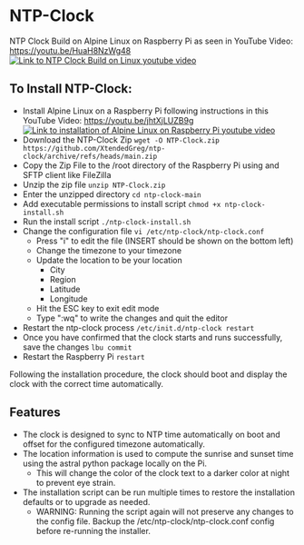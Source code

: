 # NTP-Clock
NTP Clock Build on Alpine Linux on Raspberry Pi as seen in YouTube Video: https://youtu.be/HuaH8NzWg48
[![Link to NTP Clock Build on Linux youtube video](https://img.youtube.com/vi/HuaH8NzWg48/0.jpg)](https://youtu.be/HuaH8NzWg48)

## To Install NTP-Clock:
- Install Alpine Linux on a Raspberry Pi following instructions in this YouTube Video: https://youtu.be/jhtXjLUZB9g
  [![Link to installation of Alpine Linux on Raspberry Pi youtube video](https://img.youtube.com/vi/jhtXjLUZB9g/0.jpg)](https://youtu.be/jhtXjLUZB9g)
- Download the NTP-Clock Zip ```wget -O NTP-Clock.zip https://github.com/XtendedGreg/ntp-clock/archive/refs/heads/main.zip```
- Copy the Zip File to the /root directory of the Raspberry Pi using and SFTP client like FileZilla
- Unzip the zip file ```unzip NTP-Clock.zip```
- Enter the unzipped directory ```cd ntp-clock-main```
- Add executable permissions to install script ```chmod +x ntp-clock-install.sh```
- Run the install script ```./ntp-clock-install.sh```
- Change the configuration file ```vi /etc/ntp-clock/ntp-clock.conf```
  - Press "i" to edit the file (INSERT should be shown on the bottom left)
  - Change the timezone to your timezone
  - Update the location to be your location
    - City
    - Region
    - Latitude
    - Longitude
  - Hit the ESC key to exit edit mode
  - Type ":wq" to write the changes and quit the editor
- Restart the ntp-clock process ```/etc/init.d/ntp-clock restart```
- Once you have confirmed that the clock starts and runs successfully, save the changes ```lbu commit```
- Restart the Raspberry Pi ```restart```

Following the installation procedure, the clock should boot and display the clock with the correct time automatically.

## Features
- The clock is designed to sync to NTP time automatically on boot and offset for the configured timezone automatically.
- The location information is used to compute the sunrise and sunset time using the astral python package locally on the Pi.
  - This will change the color of the clock text to a darker color at night to prevent eye strain.
- The installation script can be run multiple times to restore the installation defaults or to upgrade as needed.
  - WARNING: Running the script again will not preserve any changes to the config file.  Backup the /etc/ntp-clock/ntp-clock.conf config before re-running the installer.
